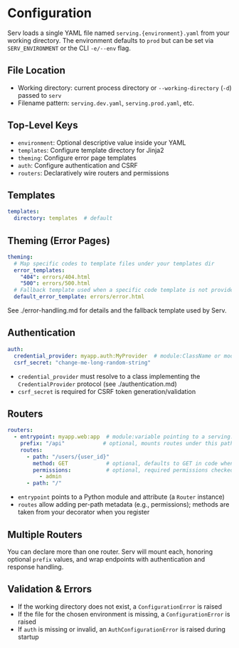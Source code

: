 # Configuration

Serv loads a single YAML file named `serving.{environment}.yaml` from your working directory. The environment defaults to `prod` but can be set via `SERV_ENVIRONMENT` or the CLI `-e/--env` flag.

## File Location

- Working directory: current process directory or `--working-directory` (`-d`) passed to `serv`
- Filename pattern: `serving.dev.yaml`, `serving.prod.yaml`, etc.

## Top-Level Keys

- `environment`: Optional descriptive value inside your YAML
- `templates`: Configure template directory for Jinja2
- `theming`: Configure error page templates
- `auth`: Configure authentication and CSRF
- `routers`: Declaratively wire routers and permissions

## Templates

```yaml
templates:
  directory: templates  # default
```

## Theming (Error Pages)

```yaml
theming:
  # Map specific codes to template files under your templates dir
  error_templates:
    "404": errors/404.html
    "500": errors/500.html
  # Fallback template used when a specific code template is not provided
  default_error_template: errors/error.html
```

See ./error-handling.md for details and the fallback template used by Serv.

## Authentication

```yaml
auth:
  credential_provider: myapp.auth:MyProvider  # module:ClassName or module:attribute
  csrf_secret: "change-me-long-random-string"
```

- `credential_provider` must resolve to a class implementing the `CredentialProvider` protocol (see ./authentication.md)
- `csrf_secret` is required for CSRF token generation/validation

## Routers

```yaml
routers:
  - entrypoint: myapp.web:app  # module:variable pointing to a serving.router.Router instance
    prefix: "/api"            # optional, mounts routes under this path
    routes:
      - path: "/users/{user_id}"
        method: GET            # optional, defaults to GET in code when declaring
        permissions:           # optional, required permissions checked by your provider
          - admin
      - path: "/"
```

- `entrypoint` points to a Python module and attribute (a `Router` instance)
- `routes` allow adding per-path metadata (e.g., permissions); methods are taken from your decorator when you register

## Multiple Routers

You can declare more than one router. Serv will mount each, honoring optional `prefix` values, and wrap endpoints with authentication and response handling.

## Validation & Errors

- If the working directory does not exist, a `ConfigurationError` is raised
- If the file for the chosen environment is missing, a `ConfigurationError` is raised
- If `auth` is missing or invalid, an `AuthConfigurationError` is raised during startup
